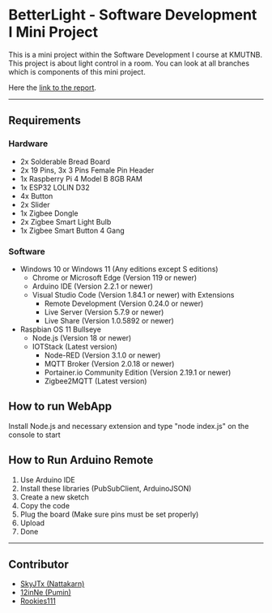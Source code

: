 # BetterLight - Software Development I Mini Project

This is a mini project within the Software Development I course at KMUTNB. This project is about light control in a room. You can look at all branches which is components of this mini project.

Here the <a href="https://kmutnbacth-my.sharepoint.com/:w:/g/personal/s6501012620063_kmutnb_ac_th/EQ8Y3XFvZ6RHqaU4NodkV2cBK84RMmgoY88TAV6mkM4y0w?e=VsQDXf" target="_blank" rel="noopener noreferrer">link to the report</a>.

---

## Requirements
### Hardware
- 2x Solderable Bread Board
- 2x 19 Pins, 3x 3 Pins Female Pin Header
- 1x Raspberry Pi 4 Model B 8GB RAM
- 1x ESP32 LOLIN D32
- 4x Button
- 2x Slider
- 1x Zigbee Dongle
- 2x Zigbee Smart Light Bulb 
- 1x Zigbee Smart Button 4 Gang 
### Software
- Windows 10 or Windows 11 (Any editions except S editions)
  - Chrome or Microsoft Edge (Version 119 or newer)
  - Arduino IDE (Version 2.2.1 or newer)
  - Visual Studio Code (Version 1.84.1 or newer) with Extensions
    - Remote Development (Version 0.24.0 or newer)
    - Live Server (Version 5.7.9 or newer)
    - Live Share (Version 1.0.5892 or newer)
- Raspbian OS 11 Bullseye
  - Node.js (Version 18 or newer)
  - IOTStack (Latest version)
    - Node-RED (Version 3.1.0 or newer)
    - MQTT Broker (Version 2.0.18 or newer)
    - Portainer.io Community Edition (Version 2.19.1 or newer)
    - Zigbee2MQTT (Latest version)

## How to run WebApp
Install Node.js and necessary extension and type "node index.js" on the console to start

## How to Run Arduino Remote
1. Use Arduino IDE
2. Install these libraries (PubSubClient, ArduinoJSON)
3. Create a new sketch
4. Copy the code
5. Plug the board (Make sure pins must be set properly)
6. Upload
7. Done

---
## Contributor
<ul>
  <li><a href="https://skyjt.vercel.app" target="_blank" rel="noopener noreferrer">SkyJTx (Nattakarn)</a></li>
  <li><a href="https://github.com/12inNe" target="_blank" rel="noopener noreferrer">12inNe (Pumin)</a></li>
  <li><a href="https://github.com/Rookies111" target="_blank" rel="noopener noreferrer">Rookies111</a></li>
</ul>
